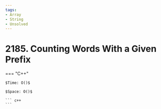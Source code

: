 ```yaml
---
tags:
- Array
- String
- Unsolved
---
```



# 2185. Counting Words With a Given Prefix

=== "C++"

    $Time: O()$

    $Space: O()$

    ``` c++
    ```
